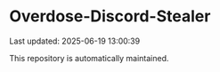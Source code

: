 # Overdose-Discord-Stealer

Last updated: 2025-06-19 13:00:39

This repository is automatically maintained.
